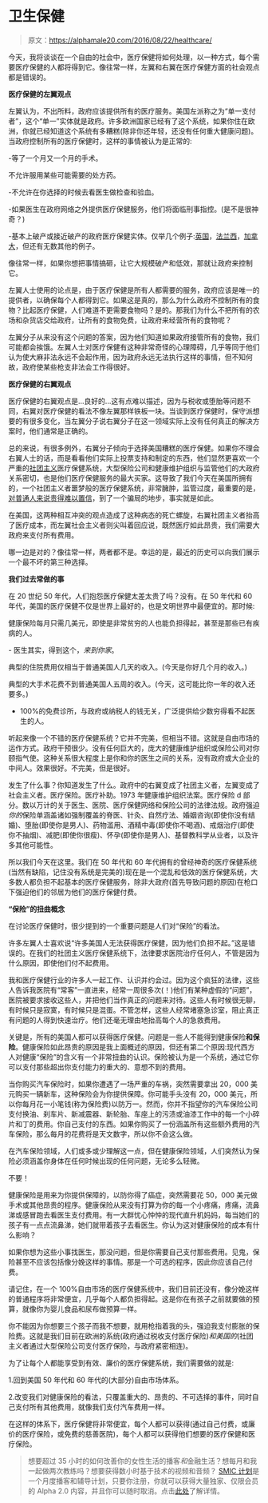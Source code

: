 # 卫生保健

> 原文：<https://alphamale20.com/2016/08/22/healthcare/>

今天，我将谈谈在一个自由的社会中，医疗保健将如何处理，以一种方式，每个需要医疗保健的人都将得到它。像往常一样，左翼和右翼在医疗保健方面的社会观点都是错误的。

**医疗保健的左翼观点**

左翼认为，不出所料，政府应该提供所有的医疗服务。美国左派称之为“单一支付者”，这个“单一”实体就是政府。许多欧洲国家已经有了这个系统，如果你住在欧洲，你就已经知道这个系统有多糟糕(除非你还年轻，还没有任何重大健康问题)。当政府控制所有的医疗保健时，这样的事情被认为是正常的:

-等了一个月又一个月的手术。

不允许服用某些可能需要的处方药。

-不允许在你选择的时候去看医生做检查和验血。

-如果医生在政府网络之外提供医疗保健服务，他们将面临刑事指控。(是不是很神奇？)

-基本上破产或接近破产的政府医疗保健实体。仅举几个例子:[英国](https://www.theguardian.com/society/2015/jul/03/financial-problems-now-endemic-in-nhs-england-says-kings-fund)，[法兰西](http://www.bloomberg.com/news/articles/2013-01-03/frances-health-care-system-is-going-broke)，[加拿大](https://ipolitics.ca/2016/01/11/time-to-stop-kidding-ourselves-our-public-health-care-system-is-flatlining/)，但还有无数其他的例子。

像往常一样，如果你想把事情搞砸，让它大规模破产和低效，那就让政府来控制它。

左翼人士使用的论点是，由于医疗保健是所有人都需要的服务，政府应该是唯一的提供者，以确保每个人都得到它。如果这是真的，那么为什么政府不控制所有的食物？比起医疗保健，人们难道不更需要食物吗？是的。那我们为什么不把所有的农场和杂货店交给政府，让所有的食物免费，让政府来经营所有的食物呢？

左翼分子从来没有这个问题的答案，因为他们知道如果政府接管所有的食物，我们可能都会挨饿。左翼人士对医疗保健有这种非常奇怪的心理障碍，几乎等同于他们认为使大麻非法永远不会起作用，因为政府永远无法执行这样的事情，但不知何故，政府使某些枪支非法会工作得很好。

**医疗保健的右翼观点**

医疗保健的右翼观点是...良好的...这有点难以描述，因为与税收或堕胎等问题不同，右翼对医疗保健的看法不像左翼那样铁板一块。当谈到医疗保健时，保守派想要的有很多变化，当左翼分子说右翼分子在这一领域实际上没有任何真正的解决方案时，他们通常是正确的。

总的来说，有很多例外，右翼分子倾向于选择美国糟糕的医疗保健。如果你不理会右翼人士的话，而是看看他们实际上投票支持和制定的东西，他们显然更喜欢一个严重的[社团主义](https://calebjonesblog.com/its-not-capitalism-its-corporatism/)医疗保健系统，大型保险公司和健康维护组织与监管他们的大政府关系密切，也是他们医疗保健服务的最大买家。这导致了我们今天在美国所拥有的，一个社团主义者噩梦般的医疗保健系统，非常臃肿，监管过度，最重要的是，[对普通人来说贵得难以置信](https://calebjonesblog.com/american-healthcare-designed-expensive/)，到了一个骗局的地步，事实就是如此。

在美国，这两种相互冲突的观点造成了这种病态的死亡螺旋，右翼社团主义者抬高了医疗成本，而左翼社会主义者则尖叫着回应说，既然医疗如此昂贵，我们需要大政府来支付所有费用。

哪一边是对的？像往常一样，两者都不是。幸运的是，最近的历史可以向我们展示一个最不坏的第三种选择。

**我们过去常做的事**

在 20 世纪 50 年代，人们抱怨医疗保健太差太贵了吗？没有。在 50 年代和 60 年代，美国的医疗保健不仅是世界上最好的，也是文明世界中最便宜的。那时候:

健康保险每月只需几美元，即使是非常贫穷的人也能负担得起，甚至是那些已有疾病的人。

*-* 医生其实，得到这个，*来到你家*。

典型的住院费用仅相当于普通美国人几天的收入。(今天是你好几个月的收入。)

典型的大手术花费不到普通美国人五周的收入。(今天，这可能比你一年的收入还要多。)

- 100%的免费诊所，与政府或纳税人的钱无关，广泛提供给少数穷得看不起医生的人。

听起来像一个不错的医疗保健系统？它并不完美，但相当不错。这就是自由市场的运作方式。政府干预很少。没有任何巨大的，庞大的健康维护组织或保险公司对你颐指气使。这种关系很大程度上是你和你的医生之间的关系，没有政府或大企业的中间人。效果很好。不完美，但是很好。

发生了什么事？你知道发生了什么。政府中的右翼变成了社团主义者，左翼变成了社会主义者。医疗保险。医疗补助。1973 年健康维护组织法案。医疗保险 d 部分。数以万计的关于医生、医院、医疗保健网络和保险公司的法律法规。政府强迫*你的*保险单涵盖诸如强制覆盖的脊医、针灸、自然疗法、婚姻咨询(即使你没有结婚)、堕胎(即使你是男人)、药物滥用、酒精中毒(即使你不喝酒)、戒烟治疗(即使你不抽烟)、减肥(即使你很瘦)、怀孕(即使你是男人)、基督教科学从业者，以及许多其他可能性。

所以我们今天在这里。我们在 50 年代和 60 年代拥有的曾经神奇的医疗保健系统(当然有缺陷，记住没有系统是完美的)现在是一个混乱和低效的医疗保健系统，大多数人都负担不起基本的医疗保健服务，除非大政府(首先导致问题的原因)在枪口下强迫他们的邻居为他们的医疗保健付费。

**“保险”的扭曲概念**

在讨论医疗保健时，很少提到的一个重要问题是人们对“保险”的看法。

许多左翼人士喜欢说“许多美国人无法获得医疗保健，因为他们负担不起。”这是错误的。在我们的社团主义医疗保健系统下，法律要求医院治疗任何人，不管是因为什么原因，即使他们付不起费用。

我和医疗保健行业的许多人一起工作、认识并约会过。因为这个疯狂的法律，这些人告诉我医院有“常客”一直进来，经常一周很多次(！)他们有某种虚假的“问题”，医院被要求接收这些人，并把他们当作真正的问题来对待。这些人有时候很无聊，有时候只是寂寞，有时候只是混蛋。不管怎样，这些人经常堵塞急诊室，阻止真正有问题的人得到快速治疗。他们还毫无理由地抬高每个人的急救费用。

关键是，所有的美国人都可以获得医疗保健。问题是一些人不能得到健康保险**和保险**。健康保险如此昂贵的原因是我上面概述的原因，但还有第二个原因:现代西方人对健康“保险”的含义有一个非常扭曲的认识。保险被认为是一个系统，通过它你可以支付那些超出你支付能力的重大的、意想不到的费用。

当你购买汽车保险时，如果你遭遇了一场严重的车祸，突然需要拿出 20，000 美元购买一辆新车，这种保险会为你提供保障。你可能手头没有 20，000 美元，所以你每月花一小笔钱(称为保险费)以防万一。然而，你并不指望你的汽车保险公司支付换油、刹车片、新减震器、新轮胎、车座上的污渍或油漆工作中的每一个小碎片和丁的费用。你自己支付的东西。如果你购买了一份涵盖所有这些额外费用的汽车保险，那么每月的花费将是天文数字，所以你不会这么做。

在汽车保险领域，人们或多或少理解这一点，但在健康保险领域，人们突然认为保险必须涵盖你身体在任何时候出现的任何问题，无论多么轻微。

不要！

健康保险是用来为你提供保障的，以防你得了癌症，突然需要花 50，000 美元做手术或其他昂贵的程序。健康保险从来没有打算为你的每一个小疼痛，疼痛，流鼻涕或感冒跑去看医生支付费用。有一大群忧心忡忡的现代直升机妈妈，每当她们的孩子有一点点流鼻涕，她们就带着孩子去看医生。你认为这对健康保险的成本有什么影响？

如果你想为这些小事找医生，那没问题，但是你需要自己支付那些费用。见鬼，保险甚至不应该包括像分娩这样的事情。那是一个可选的程序，因此你应该自己付费。

请记住，在一个 100%自由市场的医疗保健系统中，我们目前还没有，像分娩这样的普通程序将非常便宜，几乎每个人都负担得起。这是你在有孩子之前就要做的预算，就像你为婴儿食品和尿布做预算一样。

你不能因为你想要三个孩子而我不想要，就用枪指着我的头，强迫我支付膨胀的保险费。这就是我们目前在欧洲的系统(政府通过税收支付医疗保险)*和美国的*(社团主义者通过大型保险公司支付医疗保险，与政府紧密相连)。

为了让每个人都能享受到有效、廉价的医疗保健系统，我们需要做的就是:

1.回到美国 50 年代和 60 年代的(大部分)自由市场体系。

2.改变我们对健康保险的看法，只覆盖重大的、昂贵的、不可选择的事件，同时自己支付所有其他费用，就像我们支付汽车费用一样。

在这样的体系下，医疗保健将非常便宜，每个人都可以获得(通过自己付费，或廉价的医疗保险，或免费的慈善医院)，每个人都可以获得他们想要的医疗保健和医疗保险。

> 想要超过 35 小时的如何改善你的女性生活的播客*和*金融生活？想每月和我一起做两次教练吗？想要获得数小时基于技术的视频和音频？ [SMIC 计划](https://alphamale20.kartra.com/page/vIL17)是一个月度播客和辅导计划，只要你注册，你就可以获得大量独家、仅限会员的 Alpha 2.0 内容，并且你可以随时取消。点击[此处](https://alphamale20.kartra.com/page/vIL17)了解详情。
> 
> 
